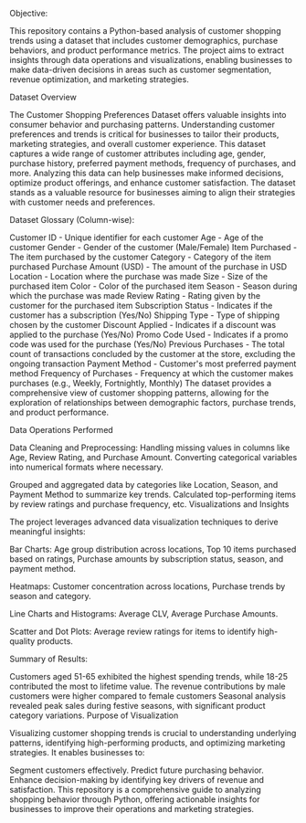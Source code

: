 Objective:

This repository contains a Python-based analysis of customer shopping trends using a dataset that includes customer demographics, purchase behaviors, and product performance metrics. The project aims to extract insights through data operations and visualizations, enabling businesses to make data-driven decisions in areas such as customer segmentation, revenue optimization, and marketing strategies.

Dataset Overview

The Customer Shopping Preferences Dataset offers valuable insights into consumer behavior and purchasing patterns. Understanding customer preferences and trends is critical for businesses to tailor their products, marketing strategies, and overall customer experience. This dataset captures a wide range of customer attributes including age, gender, purchase history, preferred payment methods, frequency of purchases, and more. Analyzing this data can help businesses make informed decisions, optimize product offerings, and enhance customer satisfaction. The dataset stands as a valuable resource for businesses aiming to align their strategies with customer needs and preferences.

Dataset Glossary (Column-wise):

Customer ID - Unique identifier for each customer
Age - Age of the customer
Gender - Gender of the customer (Male/Female)
Item Purchased - The item purchased by the customer
Category - Category of the item purchased
Purchase Amount (USD) - The amount of the purchase in USD
Location - Location where the purchase was made
Size - Size of the purchased item
Color - Color of the purchased item
Season - Season during which the purchase was made
Review Rating - Rating given by the customer for the purchased item
Subscription Status - Indicates if the customer has a subscription (Yes/No)
Shipping Type - Type of shipping chosen by the customer
Discount Applied - Indicates if a discount was applied to the purchase (Yes/No)
Promo Code Used - Indicates if a promo code was used for the purchase (Yes/No)
Previous Purchases - The total count of transactions concluded by the customer at the store, excluding the ongoing transaction
Payment Method - Customer's most preferred payment method
Frequency of Purchases - Frequency at which the customer makes purchases (e.g., Weekly, Fortnightly, Monthly)
The dataset provides a comprehensive view of customer shopping patterns, allowing for the exploration of relationships between demographic factors, purchase trends, and product performance.

Data Operations Performed

Data Cleaning and Preprocessing:
Handling missing values in columns like Age, Review Rating, and Purchase Amount. Converting categorical variables into numerical formats where necessary.

Grouped and aggregated data by categories like Location, Season, and Payment Method to summarize key trends. Calculated top-performing items by review ratings and purchase frequency, etc.
Visualizations and Insights

The project leverages advanced data visualization techniques to derive meaningful insights:

Bar Charts: Age group distribution across locations, Top 10 items purchased based on ratings, Purchase amounts by subscription status, season, and payment method.

Heatmaps: Customer concentration across locations, Purchase trends by season and category.

Line Charts and Histograms: Average CLV, Average Purchase Amounts.

Scatter and Dot Plots: Average review ratings for items to identify high-quality products.

Summary of Results:

Customers aged 51-65 exhibited the highest spending trends, while 18-25 contributed the most to lifetime value.
The revenue contributions by male customers were higher compared to female customers
Seasonal analysis revealed peak sales during festive seasons, with significant product category variations.
Purpose of Visualization

Visualizing customer shopping trends is crucial to understanding underlying patterns, identifying high-performing products, and optimizing marketing strategies. It enables businesses to:

Segment customers effectively.
Predict future purchasing behavior.
Enhance decision-making by identifying key drivers of revenue and satisfaction.
This repository is a comprehensive guide to analyzing shopping behavior through Python, offering actionable insights for businesses to improve their operations and marketing strategies.

